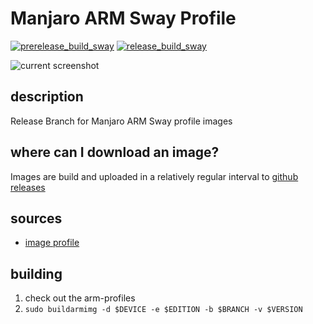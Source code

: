 # Manjaro ARM Sway Profile

[![prerelease_build_sway](https://github.com/manjaro-arm-community/sway-images/actions/workflows/prerelease_build_sway.yaml/badge.svg)](https://github.com/manjaro-arm-community/sway-images/actions/workflows/prerelease_build_sway.yaml)
[![release_build_sway](https://github.com/manjaro-arm-community/sway-images/actions/workflows/release_build_sway.yaml/badge.svg)](https://github.com/manjaro-arm-community/sway-images/actions/workflows/release_build_sway.yaml)

![current screenshot](https://user-images.githubusercontent.com/6803419/120160335-71c84d00-c1f6-11eb-942a-d13260df4457.png)

## description

Release Branch for Manjaro ARM Sway profile images

## where can I download an image?

Images are build and uploaded in a relatively regular interval to [github releases](https://github.com/manjaro-arm-community/sway-images/releases)

## sources

- [image profile](https://github.com/manjaro-arm-community/arm-profiles)

## building

1. check out the arm-profiles
2. `sudo buildarmimg -d $DEVICE -e $EDITION -b $BRANCH -v $VERSION` 
